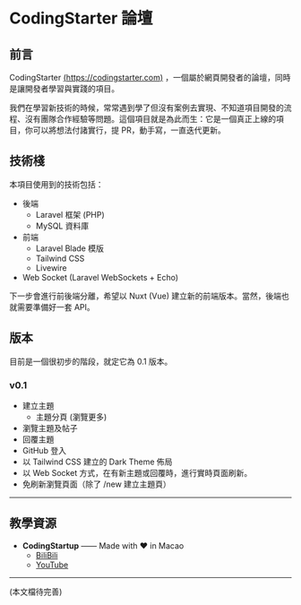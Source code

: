 # CodingStarter 論壇

## 前言

CodingStarter [(https://codingstarter.com)](https://codingstarter.com) ，一個屬於網頁開發者的論壇，同時是讓開發者學習與實踐的項目。

我們在學習新技術的時候，常常遇到學了但沒有案例去實現、不知道項目開發的流程、沒有團隊合作經驗等問題。這個項目就是為此而生：它是一個真正上線的項目，你可以將想法付諸實行，提 PR，動手寫，一直迭代更新。

## 技術棧

本項目使用到的技術包括：

- 後端
  - Laravel 框架 (PHP)
  - MySQL 資料庫
- 前端
  - Laravel Blade 模版
  - Tailwind CSS
  - Livewire
- Web Socket (Laravel WebSockets + Echo)

下一步會進行前後端分離，希望以 Nuxt (Vue) 建立新的前端版本。當然，後端也就需要準備好一套 API。

## 版本

目前是一個很初步的階段，就定它為 0.1 版本。

### v0.1
- 建立主題
  - 主題分頁 (瀏覽更多)
- 瀏覽主題及帖子
- 回覆主題
- GitHub 登入
- 以 Tailwind CSS 建立的 Dark Theme 佈局
- 以 Web Socket 方式，在有新主題或回覆時，進行實時頁面刷新。
- 免刷新瀏覽頁面（除了 /new 建立主題頁）

---

## 教學資源

- **CodingStartup** —— Made with ❤️ in Macao
  - [BiliBili](https://space.bilibili.com/451368848)
  - [YouTube](https://youtube.com/codingstartup)

---

(本文檔待完善)